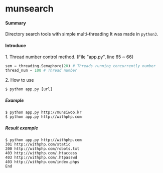 
# munsearch

#### Summary
Directory search tools with simple multi-threading
It was made in `python3`.


#### Introduce
1\. Thread number control method. (File "app.py", line 65 ~ 66)
```python
sem = threading.Semaphore(20) # Threads running concurrently number
thread_num = 100 # Thread number
```

2\. How to use

```shell
$ python app.py [url]
```

##### Example
```shell
$ python app.py http://munsiwoo.kr
$ python app.py http://withphp.com
```

#####  Result example
```shell
$ python app.py http://withphp.com
301 http://withphp.com/static
200 http://withphp.com/robots.txt
403 http://withphp.com/.htaccess
403 http://withphp.com/.htpasswd
403 http://withphp.com/index.phps
End
```